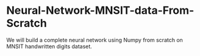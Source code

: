 # Neural-Network-MNSIT-data-From-Scratch
We will build a complete neural network using Numpy from scratch on MNSIT handwritten digits dataset.
